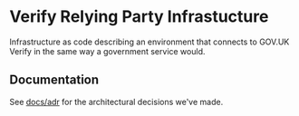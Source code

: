 Verify Relying Party Infrastucture
==================================

Infrastructure as code describing an environment that connects to GOV.UK Verify
in the same way a government service would.

Documentation
-------------

See [docs/adr](docs/adr) for the architectural decisions we've made.


